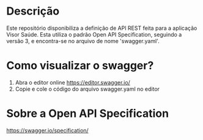 # Descrição

Este repositório disponibiliza a definição de API REST feita para a aplicação Visor Saúde. Esta utiliza o padrão Open API Specification, seguindo a versão 3, e encontra-se no arquivo de nome 'swagger.yaml'.

# Como visualizar o swagger?

1. Abra o editor online https://editor.swagger.io/
2. Copie e cole o código do arquivo swagger.yaml no editor

# Sobre a Open API Specification

https://swagger.io/specification/
